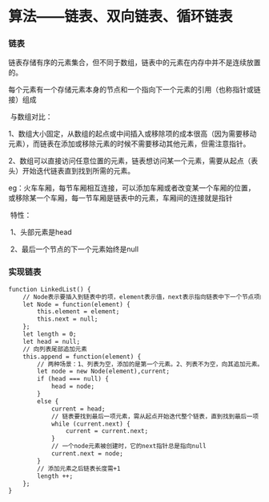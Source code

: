 # 算法——链表、双向链表、循环链表

### 链表

​	链表存储有序的元素集合，但不同于数组，链表中的元素在内存中并不是连续放置的。

​	每个元素有一个存储元素本身的节点和一个指向下一个元素的引用（也称指针或链接）组成

​	与数组对比：

​			1、数组大小固定，从数组的起点或中间插入或移除项的成本很高（因为需要移动元素），而链表在添加或移除元素的时候不需要移动其他元素，但需注意指针。

​			2、数组可以直接访问任意位置的元素，链表想访问某一个元素，需要从起点（表头）开始迭代链表直到找到所需的元素。

​	eg：火车车厢，每节车厢相互连接，可以添加车厢或者改变某一个车厢的位置，或移除某一个车厢，每一节车厢是链表中的元素，车厢间的连接就是指针

​	特性：

​			1、头部元素是head

​			2、最后一个节点的下一个元素始终是null

### 实现链表

```HTML
function LinkedList() {
	// Node表示要插入到链表中的项，element表示值，next表示指向链表中下一个节点项的指针
	let Node = function(element) {
		this.element = element;
		this.next = null;
	};
	let length = 0;
	let head = null;
	// 向列表尾部追加元素
	this.append = function(element) {
		// 两种场景：1、列表为空，添加的是第一个元素。2、列表不为空，向其追加元素。
		let node = new Node(element),current;
		if (head === null) {
			head = node;
		}
		else {
			current = head;
			// 链表要找到最后一项元素，需从起点开始迭代整个链表，直到找到最后一项
			while (current.next) {
				current = current.next;
			}
			// 一个node元素被创建时，它的next指针总是指向null
			current.next = node;
		}
		// 添加元素之后链表长度需+1
		length ++;
	};
}
```